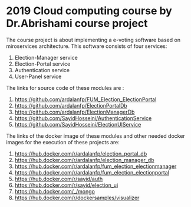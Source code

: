 # 2019 Cloud computing course by Dr.Abrishami course project

The course project is about implementing a e-voting software based on miroservices architecture. This software consists of four services:
1) Election-Manager service
2) Election-Portal service
3) Authentication service
4) User-Panel service

The links for source code of these modules are :

1. https://github.com/ardalanfp/FUM_Election_ElectionPortal
2. https://github.com/ardalanfp/ElectionPortalDb
3. https://github.com/ardalanfp/ElectionManagerDb
4. https://github.com/SayidHosseini/AuthenticationService
5. https://github.com/SayidHosseini/ElectionUIService

The links of the docker image of these modules and other needed docker images for the execution of these projects are:
1. https://hub.docker.com/r/ardalanfp/election_portal_db
2. https://hub.docker.com/r/ardalanfp/election_manager_db
3. https://hub.docker.com/r/ardalanfp/fum_election_electionmanager
4. https://hub.docker.com/r/ardalanfp/fum_election_electionportal
5. https://hub.docker.com/r/sayid/auth
6. https://hub.docker.com/r/sayid/election_ui
7. https://hub.docker.com/_/mongo
8. https://hub.docker.com/r/dockersamples/visualizer
